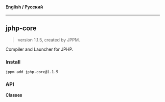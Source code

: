 #### **English** / [Русский](README.ru.md)

---

## jphp-core
> version 1.1.5, created by JPPM.

Compiler and Launcher for JPHP.

### Install
```
jppm add jphp-core@1.1.5
```

### API
**Classes**